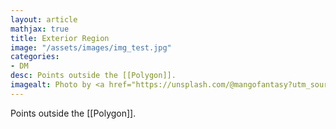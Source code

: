 ```yaml
---
layout: article
mathjax: true
title: Exterior Region
image: "/assets/images/img_test.jpg"
categories:
- DM
desc: Points outside the [[Polygon]]. 
imagealt: Photo by <a href="https://unsplash.com/@mangofantasy?utm_source=unsplash&utm_medium=referral&utm_content=creditCopyText">Tim Johnson</a> on <a href="https://unsplash.com/s/photos/logic?utm_source=unsplash&utm_medium=referral&utm_content=creditCopyText">Unsplash</a>
---
```

Points outside the [[Polygon]].